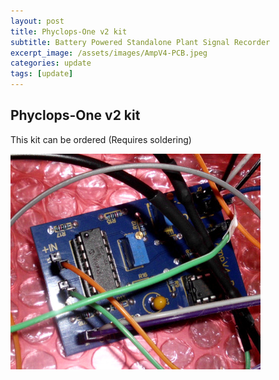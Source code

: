 ```yaml
---
layout: post
title: Phyclops-One v2 kit
subtitle: Battery Powered Standalone Plant Signal Recorder
excerpt_image: /assets/images/AmpV4-PCB.jpeg
categories: update
tags: [update]
---
```


## Phyclops-One v2 kit
This kit can be ordered (Requires soldering)

![](/assets/images/AmpV4-PCB.jpeg)
